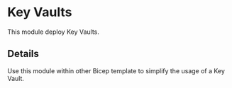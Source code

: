 # Key Vaults

This module deploy Key Vaults.

## Details

Use this module within other Bicep template to simplify the usage of a Key Vault.